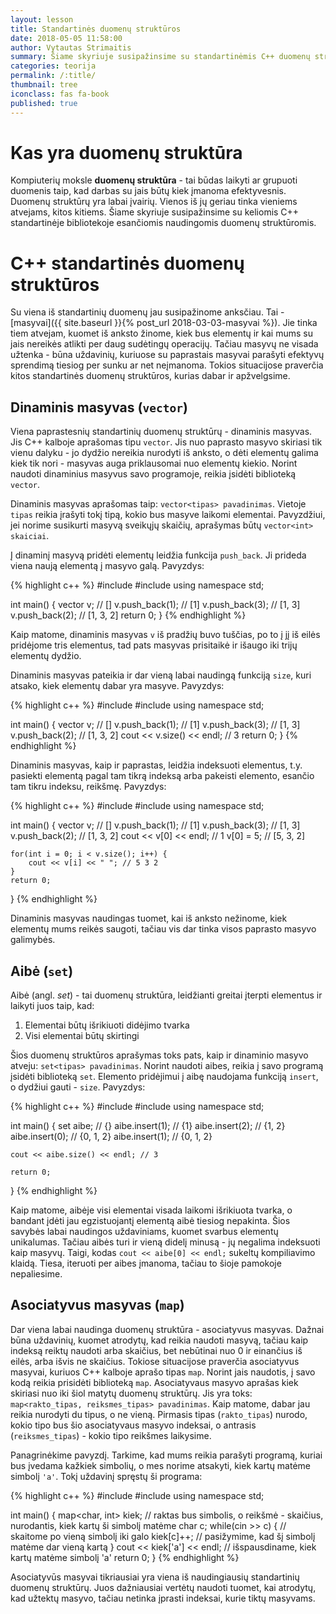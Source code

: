 ```yaml
---
layout: lesson
title: Standartinės duomenų struktūros
date: 2018-05-05 11:58:00
author: Vytautas Strimaitis
summary: Šiame skyriuje susipažinsime su standartinėmis C++ duomenų struktūromis
categories: teorija
permalink: /:title/
thumbnail: tree
iconclass: fas fa-book
published: true
---
```


# Kas yra duomenų struktūra

Kompiuterių moksle **duomenų struktūra** - tai būdas laikyti ar grupuoti duomenis taip, kad darbas su jais būtų kiek įmanoma efektyvesnis. Duomenų struktūrų yra labai įvairių. Vienos iš jų geriau tinka vieniems atvejams, kitos kitiems. Šiame skyriuje susipažinsime su keliomis C++ standartinėje bibliotekoje esančiomis naudingomis duomenų struktūromis.

# C++ standartinės duomenų struktūros

Su viena iš standartinių duomenų jau susipažinome anksčiau. Tai - [masyvai]({{ site.baseurl }}{% post_url 2018-03-03-masyvai %}). Jie tinka tiem atvejam, kuomet iš anksto žinome, kiek bus elementų ir kai mums su jais nereikės atlikti per daug sudėtingų operacijų. Tačiau masyvų ne visada užtenka - būna uždavinių, kuriuose su paprastais masyvai parašyti efektyvų sprendimą tiesiog per sunku ar net neįmanoma. Tokios situacijose praverčia kitos standartinės duomenų struktūros, kurias dabar ir apžvelgsime.

## Dinaminis masyvas (`vector`)

Viena paprastesnių standartinių duomenų struktūrų - dinaminis masyvas. Jis C++ kalboje aprašomas tipu `vector`. Jis nuo paprasto masyvo skiriasi tik vienu dalyku - jo dydžio nereikia nurodyti iš anksto, o dėti elementų galima kiek tik nori - masyvas auga priklausomai nuo elementų kiekio. Norint naudoti dinaminius masyvus savo programoje, reikia įsidėti biblioteką `vector`.

Dinaminis masyvas aprašomas taip: `vector<tipas> pavadinimas`. Vietoje `tipas` reikia įrašyti tokį tipą, kokio bus masyve laikomi elementai. Pavyzdžiui, jei norime susikurti masyvą sveikųjų skaičių, aprašymas būtų `vector<int> skaiciai`.

Į dinaminį masyvą pridėti elementų leidžia funkcija `push_back`. Ji prideda viena naują elementą į masyvo galą. Pavyzdys:

{% highlight c++ %}
#include <iostream>
#include <vector>
using namespace std;

int main() {
vector<int> v; // []
v.push_back(1); // [1]
v.push_back(3); // [1, 3]
v.push_back(2); // [1, 3, 2]
return 0;
}
{% endhighlight %}

Kaip matome, dinaminis masyvas `v` iš pradžių buvo tuščias, po to į jį iš eilės pridėjome tris elementus, tad pats masyvas prisitaikė ir išaugo iki trijų elementų dydžio.

Dinaminis masyvas pateikia ir dar vieną labai naudingą funkciją `size`, kuri atsako, kiek elementų dabar yra masyve. Pavyzdys:

{% highlight c++ %}
#include <iostream>
#include <vector>
using namespace std;

int main() {
vector<int> v; // []
v.push_back(1); // [1]
v.push_back(3); // [1, 3]
v.push_back(2); // [1, 3, 2]
cout << v.size() << endl; // 3
return 0;
}
{% endhighlight %}

Dinaminis masyvas, kaip ir paprastas, leidžia indeksuoti elementus, t.y. pasiekti elementą pagal tam tikrą indeksą arba pakeisti elemento, esančio tam tikru indeksu, reikšmę. Pavyzdys:

{% highlight c++ %}
#include <iostream>
#include <vector>
using namespace std;

int main() {
vector<int> v; // []
v.push_back(1); // [1]
v.push_back(3); // [1, 3]
v.push_back(2); // [1, 3, 2]
cout << v[0] << endl; // 1
v[0] = 5; // [5, 3, 2]

    for(int i = 0; i < v.size(); i++) {
        cout << v[i] << " "; // 5 3 2
    }
    return 0;

}
{% endhighlight %}

Dinaminis masyvas naudingas tuomet, kai iš anksto nežinome, kiek elementų mums reikės saugoti, tačiau vis dar tinka visos paprasto masyvo galimybės.

## Aibė (`set`)

Aibė (angl. _set_) - tai duomenų struktūra, leidžianti greitai įterpti elementus ir laikyti juos taip, kad:

1. Elementai būtų išrikiuoti didėjimo tvarka
2. Visi elementai būtų skirtingi

Šios duomenų struktūros aprašymas toks pats, kaip ir dinaminio masyvo atveju: `set<tipas> pavadinimas`. Norint naudoti aibes, reikia į savo programą įsidėti biblioteką `set`. Elemento pridėjimui į aibę naudojama funkciją `insert`, o dydžiui gauti - `size`. Pavyzdys:

{% highlight c++ %}
#include <iostream>
#include <set>
using namespace std;

int main() {
set<int> aibe; // {}
aibe.insert(1); // {1}
aibe.insert(2); // {1, 2}
aibe.insert(0); // {0, 1, 2}
aibe.insert(1); // {0, 1, 2}

    cout << aibe.size() << endl; // 3

    return 0;

}
{% endhighlight %}

Kaip matome, aibėje visi elementai visada laikomi išrikiuota tvarka, o bandant įdėti jau egzistuojantį elementą aibė tiesiog nepakinta. Šios savybės labai naudingos uždaviniams, kuomet svarbus elementų unikalumas. Tačiau aibės turi ir vieną didelį minusą - jų negalima indeksuoti kaip masyvų. Taigi, kodas `cout << aibe[0] << endl;` sukeltų kompiliavimo klaidą. Tiesa, iteruoti per aibes įmanoma, tačiau to šioje pamokoje nepaliesime.

## Asociatyvus masyvas (`map`)

Dar viena labai naudinga duomenų struktūra - asociatyvus masyvas. Dažnai būna uždavinių, kuomet atrodytų, kad reikia naudoti masyvą, tačiau kaip indeksą reiktų naudoti arba skaičius, bet nebūtinai nuo 0 ir einančius iš eilės, arba išvis ne skaičius. Tokiose situacijose praverčia asociatyvus masyvai, kuriuos C++ kalboje aprašo tipas `map`. Norint jais naudotis, į savo kodą reikia prisidėti biblioteką `map`. Asociatyvaus masyvo aprašas kiek skiriasi nuo iki šiol matytų duomenų struktūrų. Jis yra toks: `map<rakto_tipas, reiksmes_tipas> pavadinimas`. Kaip matome, dabar jau reikia nurodyti du tipus, o ne vieną. Pirmasis tipas (`rakto_tipas`) nurodo, kokio tipo bus šio asociatyvaus masyvo indeksai, o antrasis (`reiksmes_tipas`) - kokio tipo reikšmes laikysime.

Panagrinėkime pavyzdį. Tarkime, kad mums reikia parašyti programą, kuriai bus įvedama kažkiek simbolių, o mes norime atsakyti, kiek kartų matėme simbolį `'a'`. Tokį uždavinį spręstų ši programa:

{% highlight c++ %}
#include <iostream>
#include <map>
using namespace std;

int main() {
map<char, int> kiek; // raktas bus simbolis, o reikšmė - skaičius, nurodantis, kiek kartų ši simbolį matėme
char c;
while(cin >> c) { // skaitome po vieną simbolį iki galo
kiek[c]++; // pasižymime, kad šį simbolį matėme dar vieną kartą
}
cout << kiek['a'] << endl; // išspausdiname, kiek kartų matėme simbolį 'a'
return 0;
}
{% endhighlight %}

Asociatyvūs masyvai tikriausiai yra viena iš naudingiausių standartinių duomenų struktūrų. Juos dažniausiai vertėtų naudoti tuomet, kai atrodytų, kad užtektų masyvo, tačiau netinka įprasti indeksai, kurie tiktų masyvams.
